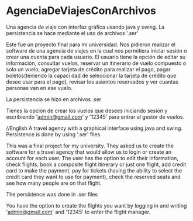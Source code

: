 # AgenciaDeViajesConArchivos
Una agencia de viaje con interfaz gráfica usando java y swing. La persistencia se hace mediante el uso de archivos '.ser'

Este fue un proyecto final para mí universidad. Nos pidieron realizar el software de una agencia de viajes en la cual nos permitiera 
iniciar sesión o crear una cuenta para cada usuario. El usuario tiene la opción de editar su información, consultar vuelos, reservar
un itinerario de vuelo compuesto o solo un vuelo, agregar tarjeta de crédito para realizar el pago, pagar boletos(teniendo la capaci
dad de seleccionar la tarjeta de crédito que desee usar para el pago), revisar los asientos reservados y ver cuantas personas van en ese vuelo.

La persistencia se hizo en archivos .ser 

Tienes la opción de crear los vuelos que desees iniciando sesión y escribiendo 'admin@gmail.com' y '12345' para entrar al gestor de vuelos.

//English
A travel agency with a graphical interface using java and swing. Persistence is done by using '.ser' files

This was a final project for my university. They asked us to create the software for a travel agency that would allow us to
login or create an account for each user. The user has the option to edit their information, check flights, book
a composite flight itinerary or just one flight, add credit card to make the payment, pay for tickets (having the ability 
to select the credit card they want to use for payment), check the reserved seats and see how many people are on that flight.

The persistence was done in .ser files

You have the option to create the flights you want by logging in and writing 'admin@gmail.com' and '12345' to enter the flight manager.
